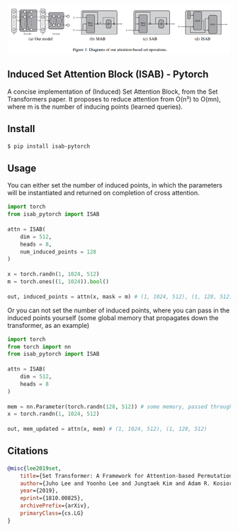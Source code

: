 <img src="./isab.png"></img>

## Induced Set Attention Block (ISAB) - Pytorch

A concise implementation of (Induced) Set Attention Block, from the Set Transformers paper. It proposes to reduce attention from O(n²) to O(mn), where m is the number of inducing points (learned queries).

## Install

```bash
$ pip install isab-pytorch
```

## Usage

You can either set the number of induced points, in which the parameters will be instantiated and returned on completion of cross attention.

```python
import torch
from isab_pytorch import ISAB

attn = ISAB(
    dim = 512,
    heads = 8,
    num_induced_points = 128
)

x = torch.randn(1, 1024, 512)
m = torch.ones((1, 1024)).bool()

out, induced_points = attn(x, mask = m) # (1, 1024, 512), (1, 128, 512)
```

Or you can not set the number of induced points, where you can pass in the induced points yourself (some global memory that propagates down the transformer, as an example)

```python
import torch
from torch import nn
from isab_pytorch import ISAB

attn = ISAB(
    dim = 512,
    heads = 8
)

mem = nn.Parameter(torch.randn(128, 512)) # some memory, passed through multiple ISABs
x = torch.randn(1, 1024, 512)

out, mem_updated = attn(x, mem) # (1, 1024, 512), (1, 128, 512)
```

## Citations

```bibtex
@misc{lee2019set,
    title={Set Transformer: A Framework for Attention-based Permutation-Invariant Neural Networks}, 
    author={Juho Lee and Yoonho Lee and Jungtaek Kim and Adam R. Kosiorek and Seungjin Choi and Yee Whye Teh},
    year={2019},
    eprint={1810.00825},
    archivePrefix={arXiv},
    primaryClass={cs.LG}
}
```
